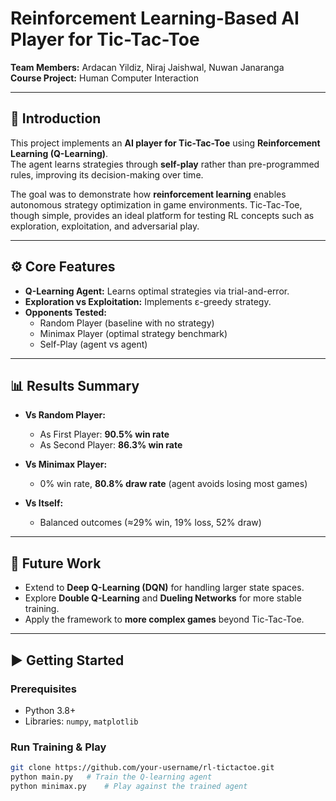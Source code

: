 # Reinforcement Learning-Based AI Player for Tic-Tac-Toe  

**Team Members:** Ardacan Yildiz, Niraj Jaishwal, Nuwan Janaranga  
**Course Project:** Human Computer Interaction  

---

## 📌 Introduction  

This project implements an **AI player for Tic-Tac-Toe** using **Reinforcement Learning (Q-Learning)**.  
The agent learns strategies through **self-play** rather than pre-programmed rules, improving its decision-making over time.  

The goal was to demonstrate how **reinforcement learning** enables autonomous strategy optimization in game environments. Tic-Tac-Toe, though simple, provides an ideal platform for testing RL concepts such as exploration, exploitation, and adversarial play.  

---

## ⚙️ Core Features  

- **Q-Learning Agent:** Learns optimal strategies via trial-and-error.  
- **Exploration vs Exploitation:** Implements ε-greedy strategy.  
- **Opponents Tested:**  
  - Random Player (baseline with no strategy)  
  - Minimax Player (optimal strategy benchmark)  
  - Self-Play (agent vs agent)  

---

## 📊 Results Summary  

- **Vs Random Player:**  
  - As First Player: **90.5% win rate**  
  - As Second Player: **86.3% win rate**  

- **Vs Minimax Player:**  
  - 0% win rate, **80.8% draw rate** (agent avoids losing most games)  

- **Vs Itself:**  
  - Balanced outcomes (≈29% win, 19% loss, 52% draw)  

---

## 🚀 Future Work  

- Extend to **Deep Q-Learning (DQN)** for handling larger state spaces.  
- Explore **Double Q-Learning** and **Dueling Networks** for more stable training.  
- Apply the framework to **more complex games** beyond Tic-Tac-Toe.  

---

## ▶️ Getting Started  

### Prerequisites  
- Python 3.8+  
- Libraries: `numpy`, `matplotlib`  

### Run Training & Play  
```bash
git clone https://github.com/your-username/rl-tictactoe.git
python main.py   # Train the Q-learning agent
python minimax.py    # Play against the trained agent

